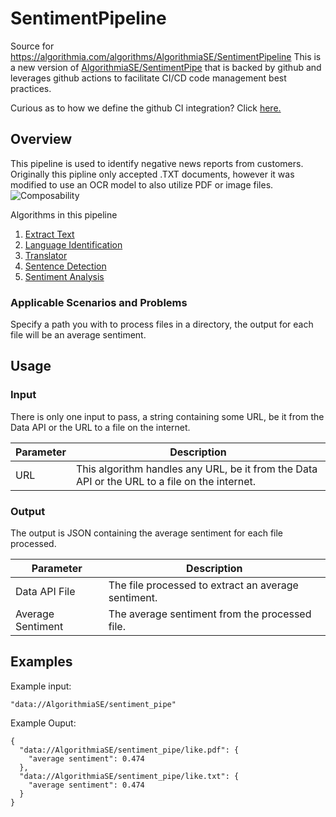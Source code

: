 # SentimentPipeline
Source for https://algorithmia.com/algorithms/AlgorithmiaSE/SentimentPipeline
This is a new version of [AlgorithmiaSE/SentimentPipe](https://algorithmia.com/algorithms/AlgorithmiaSE/SentimentPipe) that is backed by github and
 leverages github actions to facilitate CI/CD code management best practices.

Curious as to how we define the github CI integration? Click [here.]()

## Overview

This pipeline is used to identify negative news reports from customers. Originally this pipline only accepted .TXT documents, however it was modified to use an OCR model to also utilize PDF or image files.
![Composability](https://algorithmia.com/v1/data/AlgorithmiaSE/composability/WP5-2_Composability_v.2.0.png)

Algorithms in this pipeline
1. [Extract Text](https://algorithmia.com/algorithms/util/ExtractText)
2. [Language Identification](https://algorithmia.com/algorithms/nlp/LanguageIdentification)
3. [Translator](https://algorithmia.com/algorithms/translation/GoogleTranslate)
4. [Sentence Detection](https://algorithmia.com/algorithms/ApacheOpenNLP/SentenceDetection)
5. [Sentiment Analysis](https://algorithmia.com/algorithms/nlp/SentimentAnalysis)

### Applicable Scenarios and Problems

Specify a path you with to process files in a directory, the output for each file will be an average sentiment.

## Usage

### Input

There is only one input to pass, a string containing some URL, be it from the Data API or the URL to a file on the internet.

| Parameter | Description |
| --------- | ----------- |
| URL     | This algorithm handles any URL, be it from the Data API or the URL to a file on the internet. |

### Output

The output is JSON containing the average sentiment for each file processed.

| Parameter | Description |
| --------- | ----------- |
| Data API File     | The file processed to extract an average sentiment. |
| Average Sentiment     | The average sentiment from the processed file. |

## Examples

Example input:
```
"data://AlgorithmiaSE/sentiment_pipe"
```
Example Ouput:
```
{
  "data://AlgorithmiaSE/sentiment_pipe/like.pdf": {
    "average sentiment": 0.474
  },
  "data://AlgorithmiaSE/sentiment_pipe/like.txt": {
    "average sentiment": 0.474
  }
}
```

